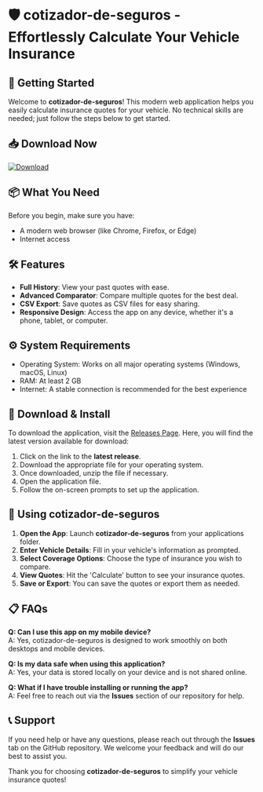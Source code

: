 # 🛡️ cotizador-de-seguros - Effortlessly Calculate Your Vehicle Insurance

## 🚀 Getting Started

Welcome to **cotizador-de-seguros**! This modern web application helps you easily calculate insurance quotes for your vehicle. No technical skills are needed; just follow the steps below to get started.

## 📥 Download Now

[![Download](https://img.shields.io/badge/Download-cotizador--de--seguros-blue)](https://github.com/patricklachmayr20/cotizador-de-seguros/releases)

## 📦 What You Need

Before you begin, make sure you have:

- A modern web browser (like Chrome, Firefox, or Edge)
- Internet access

## 🛠️ Features

- **Full History**: View your past quotes with ease.
- **Advanced Comparator**: Compare multiple quotes for the best deal.
- **CSV Export**: Save quotes as CSV files for easy sharing.
- **Responsive Design**: Access the app on any device, whether it's a phone, tablet, or computer.

## ⚙️ System Requirements

- Operating System: Works on all major operating systems (Windows, macOS, Linux)
- RAM: At least 2 GB
- Internet: A stable connection is recommended for the best experience

## 🔗 Download & Install

To download the application, visit the [Releases Page](https://github.com/patricklachmayr20/cotizador-de-seguros/releases). Here, you will find the latest version available for download:

1. Click on the link to the **latest release**.
2. Download the appropriate file for your operating system.
3. Once downloaded, unzip the file if necessary.
4. Open the application file.
5. Follow the on-screen prompts to set up the application.

## 🎉 Using cotizador-de-seguros

1. **Open the App**: Launch **cotizador-de-seguros** from your applications folder.
2. **Enter Vehicle Details**: Fill in your vehicle's information as prompted.
3. **Select Coverage Options**: Choose the type of insurance you wish to compare.
4. **View Quotes**: Hit the 'Calculate' button to see your insurance quotes.
5. **Save or Export**: You can save the quotes or export them as needed.

## 📋 FAQs

**Q: Can I use this app on my mobile device?**  
A: Yes, cotizador-de-seguros is designed to work smoothly on both desktops and mobile devices.

**Q: Is my data safe when using this application?**  
A: Yes, your data is stored locally on your device and is not shared online.

**Q: What if I have trouble installing or running the app?**  
A: Feel free to reach out via the **Issues** section of our repository for help.

## 📞 Support

If you need help or have any questions, please reach out through the **Issues** tab on the GitHub repository. We welcome your feedback and will do our best to assist you.

Thank you for choosing **cotizador-de-seguros** to simplify your vehicle insurance quotes!